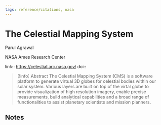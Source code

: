 ```yaml
---
tags: reference/citations, nasa
---
```

# The Celestial Mapping System

Parul Agrawal

NASA Ames Research Center

link:: https://celestial.arc.nasa.gov/
doi:: 

> [!info] Abstract
> The Celestial Mapping System (CMS) is a software platform to generate virtual 3D globes for celestial bodies within our solar system. Various layers are built on top of the virtal globe to provide visualization of high resolution imagery, enable precise measurements, build analytical capabilities and a broad range of functionalities to assist planetary scientists and mission planners.



## Notes

